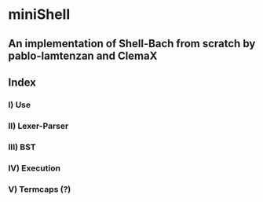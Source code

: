 # miniShell
## An implementation of Shell-Bach from scratch by pablo-lamtenzan and ClemaX

## Index
### I) Use
### II) Lexer-Parser
### III) BST
### IV) Execution
### V) Termcaps (?)

